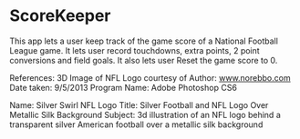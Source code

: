 # ScoreKeeper
This app lets a user keep track of the game score of a National Football League game.
It lets user record touchdowns, extra points, 2 point conversions and field goals.
It also lets user Reset the game score to 0.

References:
3D Image of NFL Logo courtesy of
Author:  www.norebbo.com
Date taken:  9/5/2013
Program Name:  Adobe Photoshop CS6

Name:  Silver Swirl NFL Logo
Title:  Silver Football and NFL Logo Over Metallic Silk Background
Subject:  3d illustration of an NFL logo behind a transparent silver 
          American football over a metallic silk background
